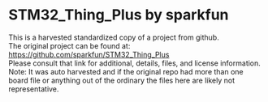 
# STM32_Thing_Plus by sparkfun  
This is a harvested standardized copy of a project from github.  
The original project can be found at:  
https://github.com/sparkfun/STM32_Thing_Plus  
Please consult that link for additional, details, files, and license information.  
Note: It was auto harvested and if the original repo had more than one board file or anything out of the ordinary the files here are likely not representative.  
    